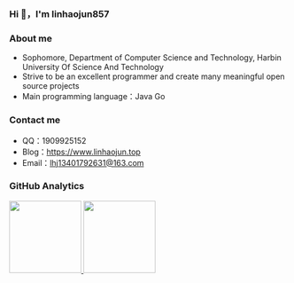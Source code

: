 ### Hi 👋，I'm linhaojun857

### About me

- Sophomore, Department of Computer Science and Technology, Harbin University Of Science And Technology
- Strive to be an excellent programmer and create many meaningful open source projects
- Main programming language：Java Go

### Contact me

- QQ：1909925152
- Blog：https://www.linhaojun.top
- Email：lhj13401792631@163.com

### GitHub Analytics

<a href="https://github.com/linhaojun857">
   <img align="" height="130px" src="https://github-readme-stats.vercel.app/api?username=linhaojun857&include_all_commits=true&count_private=true&hide_title=true&show_icons=true&include_all_commits=true&line_height=21"/>
   <img align="" height="130px" src="https://github-readme-stats.vercel.app/api/top-langs/?username=linhaojun857&hide_title=true&layout=compact"/>
</a>
